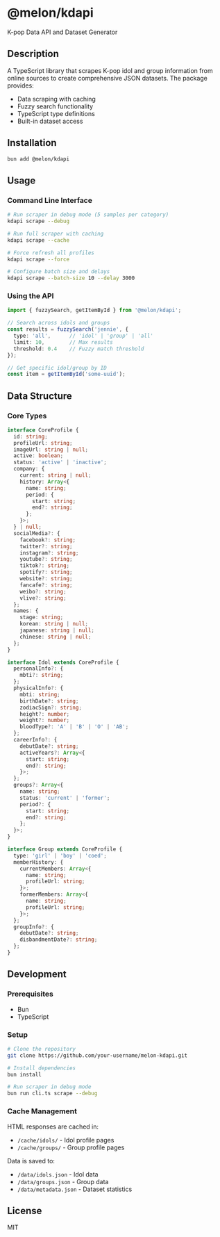 # @melon/kdapi

K-pop Data API and Dataset Generator

## Description

A TypeScript library that scrapes K-pop idol and group information from online sources to create comprehensive JSON datasets. The package provides:

- Data scraping with caching
- Fuzzy search functionality
- TypeScript type definitions
- Built-in dataset access

## Installation

```bash
bun add @melon/kdapi
```

## Usage

### Command Line Interface

```bash
# Run scraper in debug mode (5 samples per category)
kdapi scrape --debug

# Run full scraper with caching
kdapi scrape --cache

# Force refresh all profiles
kdapi scrape --force

# Configure batch size and delays
kdapi scrape --batch-size 10 --delay 3000
```

### Using the API

```typescript
import { fuzzySearch, getItemById } from '@melon/kdapi';

// Search across idols and groups
const results = fuzzySearch('jennie', {
  type: 'all',      // 'idol' | 'group' | 'all'
  limit: 10,        // Max results
  threshold: 0.4    // Fuzzy match threshold
});

// Get specific idol/group by ID
const item = getItemById('some-uuid');
```

## Data Structure

### Core Types

```typescript
interface CoreProfile {
  id: string;
  profileUrl: string;
  imageUrl: string | null;
  active: boolean;
  status: 'active' | 'inactive';
  company: {
    current: string | null;
    history: Array<{
      name: string;
      period: {
        start: string;
        end?: string;
      };
    }>;
  } | null;
  socialMedia?: {
    facebook?: string;
    twitter?: string;
    instagram?: string;
    youtube?: string;
    tiktok?: string;
    spotify?: string;
    website?: string;
    fancafe?: string;
    weibo?: string;
    vlive?: string;
  };
  names: {
    stage: string;
    korean: string | null;
    japanese: string | null;
    chinese: string | null;
  };
}

interface Idol extends CoreProfile {
  personalInfo?: {
    mbti?: string;
  };
  physicalInfo?: {
    mbti: string;
    birthDate?: string;
    zodiacSign?: string;
    height?: number;
    weight?: number;
    bloodType?: 'A' | 'B' | 'O' | 'AB';
  };
  careerInfo?: {
    debutDate?: string;
    activeYears?: Array<{
      start: string;
      end?: string;
    }>;
  };
  groups?: Array<{
    name: string;
    status: 'current' | 'former';
    period?: {
      start: string;
      end?: string;
    };
  }>;
}

interface Group extends CoreProfile {
  type: 'girl' | 'boy' | 'coed';
  memberHistory: {
    currentMembers: Array<{
      name: string;
      profileUrl: string;
    }>;
    formerMembers: Array<{
      name: string;
      profileUrl: string;
    }>;
  };
  groupInfo?: {
    debutDate?: string;
    disbandmentDate?: string;
  };
}
```

## Development

### Prerequisites

- Bun
- TypeScript

### Setup

```bash
# Clone the repository
git clone https://github.com/your-username/melon-kdapi.git

# Install dependencies
bun install

# Run scraper in debug mode
bun run cli.ts scrape --debug
```

### Cache Management

HTML responses are cached in:

- `/cache/idols/` - Idol profile pages
- `/cache/groups/` - Group profile pages

Data is saved to:

- `/data/idols.json` - Idol data
- `/data/groups.json` - Group data
- `/data/metadata.json` - Dataset statistics

## License

MIT
